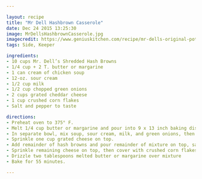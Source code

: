 ```yaml
---

layout: recipe
title: "Mr Dell Hashbrown Casserole"
date: Dec 24 2015 13:25:30
image: MrDellsHashbrownCasserole.jpg
imagecredit: https://www.geniuskitchen.com/recipe/mr-dells-original-potato-casserole-315111 
tags: Side, Keeper

ingredients:
- 10 cups Mr. Dell’s Shredded Hash Browns
- 1/4 cup + 2 T. butter or margarine
- 1 can cream of chicken soup
- 12-oz. sour cream
- 1/2 cup milk
- 1/2 cup chopped green onions
- 2 cups grated cheddar cheese
- 1 cup crushed corn flakes
- Salt and pepper to taste

directions:
- Preheat oven to 375° F.
- Melt 1/4 cup butter or margarine and pour into 9 x 13 inch baking dish, then add 5 cups of Mr. Dell’s Hash Browns. (No need to thaw.)
- In separate bowl, mix soup, sour cream, milk, and green onions, then pour 1/2 of this mixture over hash browns. Salt and pepper to taste.
- Sprinkle one cup grated cheese on top.
- Add remainder of hash browns and pour remainder of mixture on top, salt and pepper.
- Sprinkle remaining cheese on top, then cover with crushed corn flakes.
- Drizzle two tablespoons melted butter or margarine over mixture
- Bake for 55 minutes.

---
```

